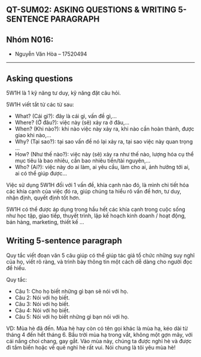 ## QT-SUM02: ASKING QUESTIONS & WRITING 5-SENTENCE PARAGRAPH

## Nhóm N016:
- Nguyễn Văn Hòa – 17520494

---

## Asking questions
5W1H là 1 kỹ năng tư duy, kỹ năng đặt câu hỏi.

5W1H viết tắt từ các từ sau:
- What? (Cái gì?): đây là cái gì, vấn đề gì,…
- Where? (Ở đâu?): việc này (sẽ) xảy ra ở đâu,…
- When? (Khi nào?): khi nào việc này xảy ra, khi nào cần hoàn thành, được giao khi nào,…
- Why? (Tại sao?): tại sao vấn đề nó lại xảy ra, tại sao việc này quan trọng …
- How? (Như thế nào?): việc này (sẽ) xảy ra như thế nào, lượng hóa cụ thể mục tiêu là bao nhiêu, cần bao nhiêu tiền/tài nguyên,…
- Who? (Ai?): việc này do ai làm, ai yêu cầu, làm cho ai, ảnh hưởng tới ai, ai có thể giúp được…

Việc sử dụng 5W1H đối với 1 vấn đề, khía cạnh nào đó, là mình chi tiết hóa các khía cạnh của việc đó ra, giúp chúng ta hiểu rõ vấn đề hơn, tư duy, nhận định, quyết định tốt hơn.

5W1H có thể được áp dụng trong hầu hết các khía cạnh trong cuộc sống như học tập, giao tiếp, thuyết trình, lập kế hoạch kinh doanh / hoạt động, bán hàng, marketing, thiết kế …
## Writing 5-sentence paragraph
Quy tắc viết đoạn văn 5 câu giúp có thể giúp tác giả tổ chức những suy nghĩ của họ, viết rõ ràng, và trình bày thông tin một cách dễ dàng cho người đọc để hiểu.

Quy tắc:
- Câu 1: Cho họ biết những gì bạn sẽ nói với họ.
- Câu 2: Nói với họ biết.
- Câu 3: Nói với họ biết.
- Câu 4: Nói với họ biết.
- Câu 5: Nói với họ biết những gì bạn nói với họ.

VD: Mùa hè đã đến. Mùa hè hay còn có tên gọi khác là mùa hạ, kéo dài từ tháng 4 đến hết tháng 6. Bầu trời mùa hạ trong vắt, không một gợn mây, với cái nắng choi chang, gay gắt. Vào mùa này, chúng ta được nghỉ hè và được đi tắm biển hoặc về quê nghỉ hè rất vui. Nói chung là tôi yêu mùa hè!



